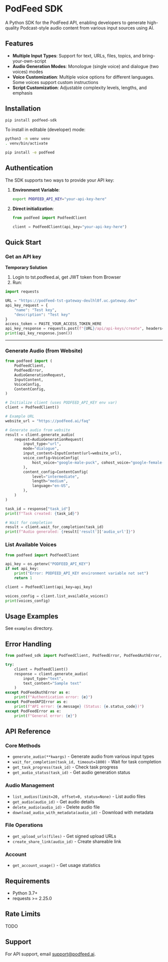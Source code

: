 # PodFeed SDK

A Python SDK for the PodFeed API, enabling developers to generate high-quality Podcast-style audio content from various input sources using AI.

## Features

- **Multiple Input Types**: Support for text, URLs, files, topics, and bring-your-own-script
- **Audio Generation Modes**: Monologue (single voice) and dialogue (two voices) modes
- **Voice Customization**: Multiple voice options for different languages. Some voices support custom instructions
- **Script Customization**: Adjustable complexity levels, lengths, and emphasis


## Installation

```bash
pip install podfeed-sdk
```

To install in editable (developer) mode: 
```bash
python3 -m venv venv
. venv/bin/activate 

pip install -e podfeed
```

## Authentication

The SDK supports two ways to provide your API key:

1. **Environment Variable**:
   ```bash
   export PODFEED_API_KEY="your-api-key-here"
   ```

2. **Direct initialization**:
   ```python
   from podfeed import PodfeedClient
   
   client = PodfeedClient(api_key="your-api-key-here")
   ```

## Quick Start


### Get an API key

**Temporary Solution**
1. Login to tst.podfeed.ai, get JWT token from Browser
2. Run:

```python
import requests 

URL = "https://podfeed-tst-gateway-deulhl0f.uc.gateway.dev"
api_key_request = {
    "name": "Test key",
    "description": "Test key"
}
access_token = PASTE_YOUR_ACCESS_TOKEN_HERE
api_key_response = requests.post(f"{URL}/api/api-keys/create", headers={"Authorization": f"Bearer {access_token}"},json=api_key_request)
print(api_key_response.json())
```

---

### Generate Audio (from Website)

```python
from podfeed import (
    PodfeedClient,
    PodfeedError,
    AudioGenerationRequest,
    InputContent,
    VoiceConfig,
    ContentConfig,
)

# Initialize client (uses PODFEED_API_KEY env var)
client = PodfeedClient()

# Example URL
website_url = "https://podfeed.ai/faq"

# Generate audio from website
result = client.generate_audio(
    request=AudioGenerationRequest(
        input_type="url",
        mode="dialogue",
        input_content=InputContent(url=website_url),
        voice_config=VoiceConfig(
            host_voice="google-male-puck", cohost_voice="google-female-leda"
        ),
        content_config=ContentConfig(
            level="intermediate",
            length="medium",
            language="en-US",
        ),
    )
)

task_id = response["task_id"]
print(f"Task created: {task_id}")

# Wait for completion
result = client.wait_for_completion(task_id)
print(f"Audio generated: {result['result']['audio_url']}")
```

### List Available Voices

```python
from podfeed import PodfeedClient

api_key = os.getenv("PODFEED_API_KEY")
if not api_key:
    print("Error: PODFEED_API_KEY environment variable not set")
    return 1

client = PodfeedClient(api_key=api_key)

voices_config = client.list_available_voices()
print(voices_config)
```

## Usage Examples
See `examples` directory.

## Error Handling

```python
from podfeed_sdk import PodfeedClient, PodfeedError, PodfeedAuthError, PodfeedAPIError

try:
    client = PodfeedClient()
    response = client.generate_audio(
        input_type="text",
        text_content="Sample text"
    )
except PodFeedAuthError as e:
    print(f"Authentication error: {e}")
except PodFeedAPIError as e:
    print(f"API error: {e.message} (Status: {e.status_code})")
except PodFeedError as e:
    print(f"General error: {e}")
```

## API Reference

### Core Methods

- `generate_audio(**kwargs)` - Generate audio from various input types
- `wait_for_completion(task_id, timeout=1800)` - Wait for task completion
- `get_task_progress(task_id)` - Check task progress
- `get_audio_status(task_id)` - Get audio generation status

### Audio Management

- `list_audios(limit=20, offset=0, status=None)` - List audio files
- `get_audio(audio_id)` - Get audio details
- `delete_audio(audio_id)` - Delete audio file
- `download_audio_with_metadata(audio_id)` - Download with metadata

### File Operations

- `get_upload_urls(files)` - Get signed upload URLs
- `create_share_link(audio_id)` - Create shareable link

### Account

- `get_account_usage()` - Get usage statistics

## Requirements

- Python 3.7+
- requests >= 2.25.0

## Rate Limits
TODO

## Support

For API support, email support@podfeed.ai.